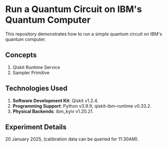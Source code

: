 # Run a Quantum Circuit on IBM's Quantum Computer

This repository demonstrates how to run a simple quantum circuit on IBM's quantum computer. 

## Concepts

1. Qiskit Runtime Service
2. Sampler Primitive

## Technologies Used
1. **Software Development Kit**: Qiskit v1.2.4.
2. **Programming Support**: Python v3.9.9, qiskit-ibm-runtime v0.33.2.
3. **Physical Backends**: ibm\_kyiv v1.20.21.

## Experiment Details
20 January 2025, (calibration data can be queried for 11:30AM).
